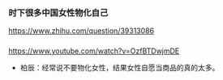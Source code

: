 ### 时下很多中国女性物化自己
https://www.zhihu.com/question/39313086
### 
https://www.youtube.com/watch?v=OzfBTDwjmDE
- 柏辰：经常说不要物化女性，结果女性自愿当商品的真的太多。